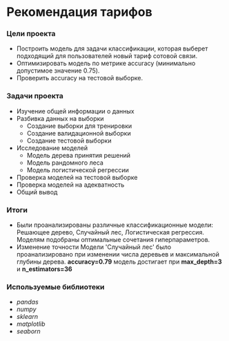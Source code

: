 # Рекомендация тарифов

### Цели проекта

- Построить модель для задачи классификации, которая выберет подходящий для пользователей новый тариф сотовой связи.
- Оптимизировать модель по метрике accuracy (минимально допустимое значение 0.75).
- Проверить accuracy на тестовой выборке.

### Задачи проекта

- Изучение общей информации о данных
- Разбивка данных на выборки
  - Создание выборки для тренировки
  - Создание валидационной выборки
  - Создание тестовой выборки
- Исследование моделей
  - Модель дерева принятия решений
  - Модель рандомного леса
  - Модель логистической регрессии
- Проверка моделей на тестовой выборке
- Проверка моделей на адекватность
- Общий вывод 

### Итоги

- Были проанализированы различные классификационные модели: Решающее дерево, Случайный лес, Логистическая регрессия. Моделям подобраны оптимальные сочетания гиперпараметров.  
- Изменение точности Модели 'Случайный лес' было проанализировано при изменении числа деревьев и максимальной глубины дерева. **accuracy=0.79** модель достигает при **max_depth=3** и **n_estimators=36**

### Используемые библиотеки

- *pandas*
- *numpy*
- *sklearn*
- *matplotlib*
- *seaborn*
